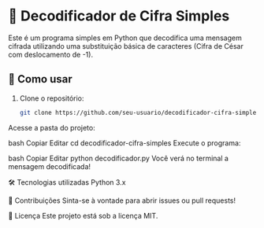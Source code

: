# 🔐 Decodificador de Cifra Simples

Este é um programa simples em Python que decodifica uma mensagem cifrada utilizando uma substituição básica de caracteres (Cifra de César com deslocamento de -1).

## 🚀 Como usar

1. Clone o repositório:
   ```bash
   git clone https://github.com/seu-usuario/decodificador-cifra-simples.git
Acesse a pasta do projeto:

bash
Copiar
Editar
cd decodificador-cifra-simples
Execute o programa:

bash
Copiar
Editar
python decodificador.py
Você verá no terminal a mensagem decodificada!

🛠️ Tecnologias utilizadas
Python 3.x

🤝 Contribuições
Sinta-se à vontade para abrir issues ou pull requests!

📄 Licença
Este projeto está sob a licença MIT.
